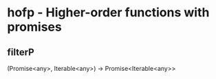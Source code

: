# hofp - Higher-order functions with promises

## filterP
(Promise\<any>, Iterable\<any>) → Promise<Iterable\<any>>

